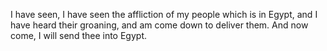 I have seen, I have seen the affliction of my people which is in Egypt, and I have heard their groaning, and am come down to deliver them. And now come, I will send thee into Egypt.

